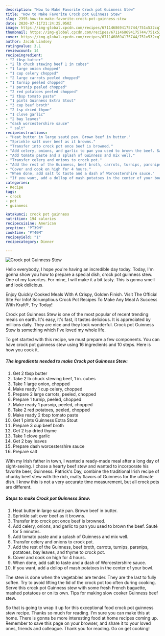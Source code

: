 ```yaml
---
description: "How to Make Favorite Crock pot Guinness Stew"
title: "How to Make Favorite Crock pot Guinness Stew"
slug: 2395-how-to-make-favorite-crock-pot-guinness-stew
date: 2020-07-11T21:24:25.950Z
image: https://img-global.cpcdn.com/recipes/6711468694175744/751x532cq70/crock-pot-guinness-stew-recipe-main-photo.jpg
thumbnail: https://img-global.cpcdn.com/recipes/6711468694175744/751x532cq70/crock-pot-guinness-stew-recipe-main-photo.jpg
cover: https://img-global.cpcdn.com/recipes/6711468694175744/751x532cq70/crock-pot-guinness-stew-recipe-main-photo.jpg
author: Jacob Lindsey
ratingvalue: 3.1
reviewcount: 14
recipeingredient:
- "2 tbsp butter"
- "2 lb chuck stewing beef 1 in cubes"
- "1 large onion chopped"
- "1 cup celery chopped"
- "2 large carrots peeled chopped"
- "1 turnip peeled chopped"
- "1 parsnip peeled chopped"
- "2 red potatoes peeled chopped"
- "2 tbsp tomato paste"
- "1 pints Guinness Extra Stout"
- "3 cup beef broth"
- "2 tsp dried thyme"
- "1 clove garlic"
- "2 bay leaves"
- "dash worcestershire sauce"
- " salt"
recipeinstructions:
- "Heat butter in large sauté pan. Brown beef in butter."
- "Sprinkle salt over beef as it browns."
- "Transfer into crock pot once beef is browned."
- "Add celery, onions, and garlic to pan you used to brown the beef. Sauté for 5 minutes."
- "Add tomato paste and a splash of Guinness and mix well."
- "Transfer celery and onions to crock pot."
- "Add the rest of the Guinness, beef broth, carrots, turnips, parsnips, potatoes, bay leaves, and thyme to crock pot."
- "Cover and cook on high for 4 hours."
- "When done, add salt to taste and a dash of Worcestershire sauce."
- "If you want, add a dollop of mash potatoes in the center of your bowl."
categories:
- Recipe
tags:
- crock
- pot
- guinness

katakunci: crock pot guinness 
nutrition: 194 calories
recipecuisine: American
preptime: "PT39M"
cooktime: "PT40M"
recipeyield: "1"
recipecategory: Dinner

---
```



![Crock pot Guinness Stew](https://img-global.cpcdn.com/recipes/6711468694175744/751x532cq70/crock-pot-guinness-stew-recipe-main-photo.jpg)

Hello everybody, I hope you're having an incredible day today. Today, I'm gonna show you how to prepare a special dish, crock pot guinness stew. One of my favorites. For mine, I will make it a bit tasty. This is gonna smell and look delicious.

Enjoy Quickly Cooked Meals With A Crispy, Golden Finish. Visit The Official Site For Info! Scrumptious Crock Pot Recipes To Make Any Meal A Success With Kraft®, Try Today!

Crock pot Guinness Stew is one of the most popular of recent trending meals on earth. It's easy, it's fast, it tastes delicious. It is appreciated by millions daily. They are nice and they look wonderful. Crock pot Guinness Stew is something which I've loved my whole life.


To get started with this recipe, we must prepare a few components. You can have crock pot guinness stew using 16 ingredients and 10 steps. Here is how you cook it.

<!--inarticleads1-->

##### The ingredients needed to make Crock pot Guinness Stew:

1. Get 2 tbsp butter
1. Take 2 lb chuck stewing beef, 1 in. cubes
1. Take 1 large onion, chopped
1. Make ready 1 cup celery, chopped
1. Prepare 2 large carrots, peeled, chopped
1. Prepare 1 turnip, peeled, chopped
1. Make ready 1 parsnip, peeled, chopped
1. Take 2 red potatoes, peeled, chopped
1. Make ready 2 tbsp tomato paste
1. Get 1 pints Guinness Extra Stout
1. Prepare 3 cup beef broth
1. Get 2 tsp dried thyme
1. Take 1 clove garlic
1. Get 2 bay leaves
1. Prepare dash worcestershire sauce
1. Prepare  salt


With my Irish father in town, I wanted a ready-made meal after a long day of sight-seeing. I chose a hearty beef stew and wanted to incorporate his favorite beer, Guinness. Patrick&#39;s Day, combine the traditional Irish recipe of chunky beef stew with the rich, malty flavors of Guinness for the ultimate dish. I know this is not a very accurate time measurement, but all crock pots are different. 

<!--inarticleads2-->

##### Steps to make Crock pot Guinness Stew:

1. Heat butter in large sauté pan. Brown beef in butter.
1. Sprinkle salt over beef as it browns.
1. Transfer into crock pot once beef is browned.
1. Add celery, onions, and garlic to pan you used to brown the beef. Sauté for 5 minutes.
1. Add tomato paste and a splash of Guinness and mix well.
1. Transfer celery and onions to crock pot.
1. Add the rest of the Guinness, beef broth, carrots, turnips, parsnips, potatoes, bay leaves, and thyme to crock pot.
1. Cover and cook on high for 4 hours.
1. When done, add salt to taste and a dash of Worcestershire sauce.
1. If you want, add a dollop of mash potatoes in the center of your bowl.


The stew is done when the vegetables are tender. They are the last to fully soften. Try to avoid lifting the lid of the crock pot too often during cooking. Serve this crock pot Guinness stew with some fresh French baguette, mashed potatoes or on its own. Tips for making slow cooker Guinness beef stew. 

So that is going to wrap it up for this exceptional food crock pot guinness stew recipe. Thanks so much for reading. I'm sure you can make this at home. There is gonna be more interesting food at home recipes coming up. Remember to save this page on your browser, and share it to your loved ones, friends and colleague. Thank you for reading. Go on get cooking!
